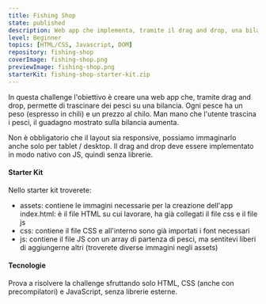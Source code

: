 ```yaml
---
title: Fishing Shop
state: published
description: Web app che implementa, tramite il drag and drop, una bilancia per pesare il pescato del giorno.
level: Beginner
topics: [HTML/CSS, Javascript, DOM]
repository: fishing-shop
coverImage: fishing-shop.png
previewImage: fishing-shop.png
starterKit: fishing-shop-starter-kit.zip
---
```

In questa challenge l'obiettivo è creare una web app che, tramite drag and drop, permette di trascinare dei pesci su una bilancia. Ogni pesce ha un peso (espresso in chili) e un prezzo al chilo. Man mano che l'utente trascina i pesci, il guadagno mostrato sulla bilancia aumenta.

Non è obbligatorio che il layout sia responsive, possiamo immaginarlo anche solo per tablet / desktop. Il drag and drop deve essere implementato in modo nativo con JS, quindi senza librerie.

#### Starter Kit
Nello starter kit troverete:
- assets: contiene le immagini necessarie per la creazione dell'app
index.html: è il file HTML su cui lavorare, ha già collegati il file css e il file js
- css: contiene il file CSS e all'interno sono già importati i font necessari
- js: contiene il file JS con un array di partenza di pesci, ma sentitevi liberi di aggiungerne altri (troverete diverse immagini negli assets)

#### Tecnologie
Prova a risolvere la challenge sfruttando solo HTML, CSS (anche con precompilatori) e JavaScript, senza librerie esterne.